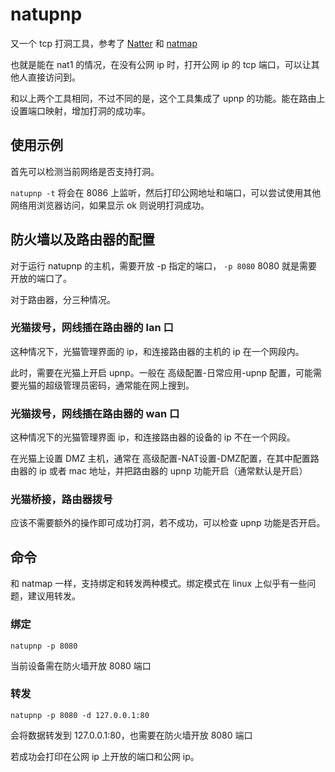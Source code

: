# natupnp
又一个 tcp 打洞工具，参考了 [Natter](https://github.com/MikeWang000000/Natter) 和 [natmap](https://github.com/heiher/natmap)

也就是能在 nat1 的情况，在没有公网 ip 时，打开公网 ip 的 tcp 端口，可以让其他人直接访问到。

和以上两个工具相同，不过不同的是，这个工具集成了 upnp 的功能。能在路由上设置端口映射，增加打洞的成功率。

## 使用示例
首先可以检测当前网络是否支持打洞。

`natupnp -t` 将会在 8086 上监听，然后打印公网地址和端口，可以尝试使用其他网络用浏览器访问，如果显示 ok 则说明打洞成功。

## 防火墙以及路由器的配置
对于运行 natupnp 的主机，需要开放 -p 指定的端口， `-p 8080` 8080 就是需要开放的端口了。

对于路由器，分三种情况。

### 光猫拨号，网线插在路由器的 lan 口
这种情况下，光猫管理界面的 ip，和连接路由器的主机的 ip 在一个网段内。

此时，需要在光猫上开启 upnp。一般在 高级配置-日常应用-upnp 配置，可能需要光猫的超级管理员密码，通常能在网上搜到。

### 光猫拨号，网线插在路由器的 wan 口
这种情况下的光猫管理界面 ip，和连接路由器的设备的 ip 不在一个网段。

在光猫上设置 DMZ 主机，通常在 高级配置-NAT设置-DMZ配置，在其中配置路由器的 ip 或者 mac 地址，并把路由器的 upnp 功能开启（通常默认是开启）

### 光猫桥接，路由器拨号
应该不需要额外的操作即可成功打洞，若不成功，可以检查 upnp 功能是否开启。

## 命令
和 natmap 一样，支持绑定和转发两种模式。绑定模式在 linux 上似乎有一些问题，建议用转发。


### 绑定
`natupnp -p 8080`

当前设备需在防火墙开放 8080 端口

### 转发
`natupnp -p 8080 -d 127.0.0.1:80`

会将数据转发到 127.0.0.1:80，也需要在防火墙开放 8080 端口

若成功会打印在公网 ip 上开放的端口和公网 ip。